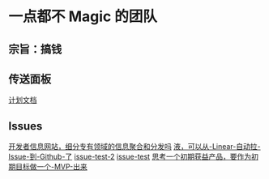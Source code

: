 # 一点都不 Magic 的团队

## 宗旨：搞钱
## 传送面板
[计划文档](https://github.com/MagicConchShellOrg/road-map)
## Issues
<!--LinearIssues-->
[开发者信息网站，细分专有领域的信息聚合和分发吗](https://linear.app/shell/issue/MAG-17/开发者信息网站，细分专有领域的信息聚合和分发吗)
[液，可以从-Linear-自动拉-Issue-到-Github-了](https://linear.app/shell/issue/MAG-16/液，可以从-linear-自动拉-issue-到-github-了)
[issue-test-2](https://linear.app/shell/issue/MAG-15/issue-test-2)
[issue-test](https://linear.app/shell/issue/MAG-14/issue-test)
[思考一个初期获益产品，要作为初期目标做一个-MVP-出来](https://linear.app/shell/issue/MAG-12/思考一个初期获益产品，要作为初期目标做一个-mvp-出来)
<!--LinearIssues-->
